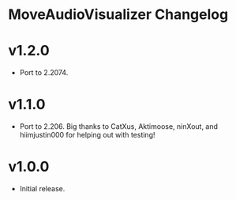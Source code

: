 # MoveAudioVisualizer Changelog
# v1.2.0
- Port to 2.2074.
# v1.1.0
- Port to 2.206. Big thanks to CatXus, Aktimoose, ninXout, and hiimjustin000 for helping out with testing!
# v1.0.0
- Initial release.